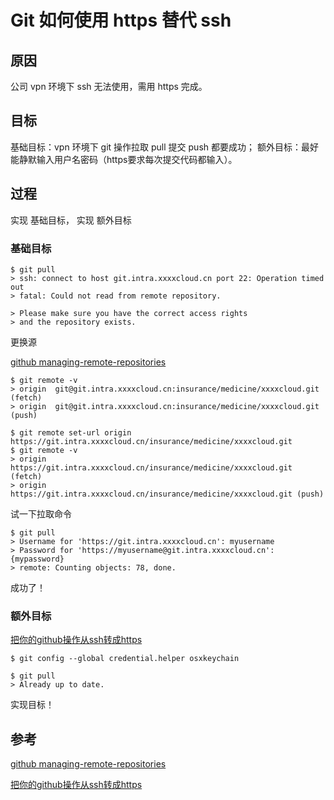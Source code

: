 # Git 如何使用 https 替代 ssh

## 原因

公司 vpn 环境下 ssh 无法使用，需用 https 完成。

## 目标

基础目标：vpn 环境下 git 操作拉取 pull 提交 push 都要成功； 
额外目标：最好能静默输入用户名密码（https要求每次提交代码都输入）。

## 过程

实现 基础目标， 实现 额外目标

### 基础目标

```shell
$ git pull
> ssh: connect to host git.intra.xxxxcloud.cn port 22: Operation timed out
> fatal: Could not read from remote repository.

> Please make sure you have the correct access rights
> and the repository exists.
```

更换源

[github managing-remote-repositories][0]

```shell
$ git remote -v
> origin  git@git.intra.xxxxcloud.cn:insurance/medicine/xxxxcloud.git (fetch)
> origin  git@git.intra.xxxxcloud.cn:insurance/medicine/xxxxcloud.git (push)

$ git remote set-url origin https://git.intra.xxxxcloud.cn/insurance/medicine/xxxxcloud.git
$ git remote -v
> origin  https://git.intra.xxxxcloud.cn/insurance/medicine/xxxxcloud.git (fetch)
> origin  https://git.intra.xxxxcloud.cn/insurance/medicine/xxxxcloud.git (push)

```

试一下拉取命令

```shell
$ git pull
> Username for 'https://git.intra.xxxxcloud.cn': myusername
> Password for 'https://myusername@git.intra.xxxxcloud.cn': {mypassword}
> remote: Counting objects: 78, done.
```

成功了！

### 额外目标

[把你的github操作从ssh转成https][1]

```shell
$ git config --global credential.helper osxkeychain

$ git pull
> Already up to date.
```

实现目标！


## 参考

[github managing-remote-repositories][0]

[把你的github操作从ssh转成https][1]

[0]: https://docs.github.com/en/get-started/getting-started-with-git/managing-remote-repositories
[1]: https://molunerfinn.com/git-ssh2https/#%E9%85%8D%E7%BD%AEhttps%E5%85%8D%E8%BE%93%E5%85%A5%E5%AF%86%E7%A0%81
